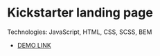 # Kickstarter landing page

Technologies: JavaScript, HTML, CSS, SCSS, BEM
- [DEMO LINK](https://basil-panasiuk.github.io/landing-kickstarter/)
